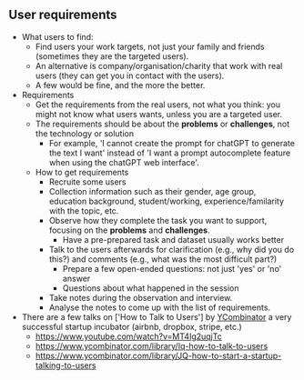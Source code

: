 ## User requirements
- What users to find:  
  - Find users your work targets, not just your family and friends (sometimes they are the targeted users).
  - An alternative is company/organisation/charity that work with real users (they can get you in contact with the users).
  - A few would be fine, and the more the better.
- Requirements 
  - Get the requirements from the real users, not what you think: you might not know what users wants, unless you are a targeted user.
  - The requirements should be about the **problems** or **challenges**, not the technology or solution
    - For example, 'I cannot create the prompt for chatGPT to generate the text I want' instead of 'I want a prompt autocomplete feature when using the chatGPT web interface'.
  - How to get requirements
    - Recruite some users
    - Collection information such as their gender, age group, education background, student/working, experience/familarity with the topic, etc.
    - Observe how they complete the task you want to support, focusing on the **problems** and **challenges**.
      - Have a pre-prepared task and dataset usually works better
    - Talk to the users afterwards for clarification (e.g., why did you do this?) and comments (e.g., what was the most difficult part?)
      - Prepare a few open-ended questions: not just 'yes' or 'no' answer
      - Questions about what happened in the session
    - Take notes during the observation and interview.
    - Analyse the notes to come up with the list of requirements.
- There are a few talks on ['How to Talk to Users'] by [YCombinator](https://www.ycombinator.com/) a very successful startup incubator (airbnb, dropbox, stripe, etc.)
  - https://www.youtube.com/watch?v=MT4Ig2uqjTc
  - https://www.ycombinator.com/library/Iq-how-to-talk-to-users
  - https://www.ycombinator.com/library/JQ-how-to-start-a-startup-talking-to-users
